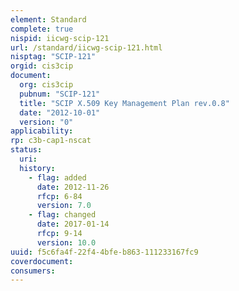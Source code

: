 ```yaml
---
element: Standard
complete: true
nispid: iicwg-scip-121
url: /standard/iicwg-scip-121.html
nisptag: "SCIP-121"
orgid: cis3cip
document:
  org: cis3cip
  pubnum: "SCIP-121"
  title: "SCIP X.509 Key Management Plan rev.0.8"
  date: "2012-10-01"
  version: "0"
applicability:
rp: c3b-cap1-nscat
status:
  uri: 
  history: 
    - flag: added
      date: 2012-11-26
      rfcp: 6-84
      version: 7.0
    - flag: changed
      date: 2017-01-14
      rfcp: 9-14
      version: 10.0
uuid: f5c6fa4f-22f4-4bfe-b863-111233167fc9
coverdocument:
consumers:
---
```

